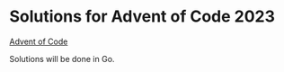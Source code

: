 # Solutions for Advent of Code 2023

[Advent of Code](https://adventofcode.com/)

Solutions will be done in Go.
